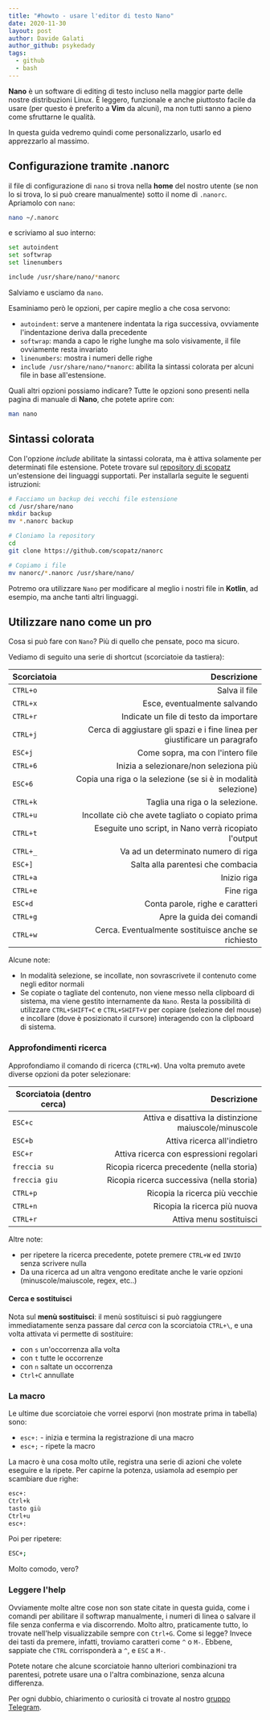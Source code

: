 ```yaml
---
title: "#howto - usare l'editor di testo Nano"
date: 2020-11-30
layout: post
author: Davide Galati
author_github: psykedady
tags:
  - github 
  - bash
---
```

**Nano** è un software di editing di testo incluso nella maggior parte delle nostre distribuzioni Linux. È leggero, funzionale e anche piuttosto facile da usare (per questo è preferito a **Vim** da alcuni), ma non tutti sanno a pieno come sfruttarne le qualità.

In questa guida vedremo quindi come personalizzarlo, usarlo ed apprezzarlo al massimo. 

## Configurazione tramite .nanorc

il file di configurazione di `nano` si trova nella **home** del nostro utente (se non lo si trova, lo si può creare manualmente) sotto il nome di `.nanorc`. Apriamolo con `nano`:
```bash 
nano ~/.nanorc
```

e scriviamo al suo interno:

```bash
set autoindent
set softwrap
set linenumbers

include /usr/share/nano/*nanorc
```
Salviamo e usciamo da `nano`.

Esaminiamo però le opzioni, per capire meglio a che cosa servono:

- `autoindent`: serve a mantenere indentata la riga successiva, ovviamente l'indentazione deriva dalla precedente
- `softwrap`: manda a capo le righe lunghe ma solo visivamente, il file ovviamente resta invariato
- `linenumbers`: mostra i numeri delle righe
- `include /usr/share/nano/*nanorc`: abilita la sintassi colorata per alcuni file in base all'estensione.

Quali altri opzioni possiamo indicare? Tutte le opzioni sono presenti nella pagina di manuale di **Nano**, che potete aprire con:

```bash
man nano
```

## Sintassi colorata

Con l'opzione *include* abilitate la sintassi colorata, ma è attiva solamente per determinati file estensione. Potete trovare sul [repository di scopatz](https://github.com/scopatz/nanorc) un'estensione dei linguaggi supportati. Per installarla seguite le seguenti istruzioni:

```bash
# Facciamo un backup dei vecchi file estensione 
cd /usr/share/nano
mkdir backup
mv *.nanorc backup

# Cloniamo la repository 
cd 
git clone https://github.com/scopatz/nanorc

# Copiamo i file
mv nanorc/*.nanorc /usr/share/nano/
```

Potremo ora utilizzare `Nano` per modificare al meglio i nostri file in **Kotlin**, ad esempio, ma anche tanti altri linguaggi.

## Utilizzare nano come un pro

Cosa si può fare con `Nano`? Più di quello che pensate, poco ma sicuro. 

Vediamo di seguito una serie di shortcut (scorciatoie da tastiera):

| Scorciatoia |                                                  Descrizione |
| ----------- | -----------------------------------------------------------: |
| `CTRL+o`    |                                                Salva il file |
| `CTRL+x`    |                                 Esce, eventualmente salvando |
| `CTRL+r`    |                       Indicate un file di testo da importare |
| `CTRL+j`    | Cerca di aggiustare gli spazi e i fine linea per giustificare un paragrafo |
| `ESC+j`     |                             Come sopra, ma con l'intero file |
| `CTRL+6`    |                       Inizia a selezionare/non seleziona più |
| `ESC+6`     | Copia una riga o la selezione (se si è in modalità selezione) |
| `CTRL+k`    |                              Taglia una riga o la selezione. |
| `CTRL+u`    |             Incollate ciò che avete tagliato o copiato prima |
| `CTRL+t`    |        Eseguite uno script, in Nano verrà ricopiato l'output |
| `CTRL+_`    |                          Va ad un determinato numero di riga |
| `ESC+]`     |                            Salta alla parentesi che combacia |
| `CTRL+a`    |                                                  Inizio riga |
| `CTRL+e`    |                                                    Fine riga |
| `ESC+d`     |                              Conta parole, righe e caratteri |
| `CTRL+g`    |                                    Apre la guida dei comandi |
| `CTRL+w`    |                       Cerca. Eventualmente sostituisce anche se richiesto |



Alcune note:

- In modalità selezione, se incollate, non sovrascrivete il contenuto come negli editor normali
- Se copiate o tagliate del contenuto, non viene messo nella clipboard di sistema, ma viene gestito internamente da `Nano`. Resta la possibilità di utilizzare `CTRL+SHIFT+C` e `CTRL+SHIFT+V` per copiare (selezione del mouse) e incollare (dove è posizionato il cursore) interagendo con la clipboard di sistema. 

### Approfondimenti ricerca

Approfondiamo il comando di ricerca (`CTRL+W`). Una volta premuto avete diverse opzioni da poter selezionare:

| Scorciatoia (dentro cerca) |                                           Descrizione |
| -------------------------- | ----------------------------------------------------: |
| `ESC+c`                    | Attiva e disattiva la distinzione maiuscole/minuscole |
| `ESC+b`                    |                           Attiva ricerca all'indietro |
| `ESC+r`                    |               Attiva ricerca con espressioni regolari |
| `freccia su`               |             Ricopia ricerca precedente (nella storia) |
| `freccia giu`              |             Ricopia ricerca successiva (nella storia) |
| `CTRL+p`                   |                 		  Ricopia la ricerca più vecchie |
| `CTRL+n`                   | 							Ricopia la ricerca più nuova |
| `CTRL+r` 					 | 								 Attiva menu sostituisci |

Altre note:
- per ripetere la ricerca precedente, potete premere `CTRL+W` ed `INVIO` senza scrivere nulla
- Da una ricerca ad un altra vengono ereditate anche le varie opzioni (minuscole/maiuscole, regex, etc..)

#### Cerca e sostituisci

Nota sul **menù sostituisci**: il menù sostituisci si può raggiungere immediatamente senza passare dal *cerca* con la scorciatoia `CTRL+\`, e una volta attivata vi permette di sostituire:

- con `s` un'occorrenza alla volta
- con `t` tutte le occorrenze 
- con `n` saltate un occorrenza
- `Ctrl+C` annullate

### La macro
Le ultime due scorciatoie che vorrei esporvi (non mostrate prima in tabella) sono:

- `esc+:` - inizia e termina la registrazione di una macro
- `esc+;` - ripete la macro

La macro è una cosa molto utile, registra una serie di azioni che volete eseguire e la ripete. Per capirne la potenza, usiamola ad esempio per scambiare due righe:

```bash
esc+:
Ctrl+k
tasto giù
Ctrl+u
esc+:
```

Poi per ripetere:

```bash
ESC+;
```

Molto comodo, vero? 

### Leggere l'help 

Ovviamente molte altre cose non son state citate in questa guida, come i comandi per abilitare il softwrap manualmente, i numeri di linea o salvare il file senza conferma e via discorrendo. Molto altro, praticamente tutto, lo trovate nell'help visualizzabile sempre con `Ctrl+G`. Come si legge? Invece dei tasti da premere, infatti, troviamo caratteri come `^` o `M-`. Ebbene, sappiate che `CTRL` corrisponderà a `^`, e `ESC` a `M-`.

Potete notare che alcune scorciatoie hanno ulteriori combinazioni tra parentesi, potrete usare una o l'altra combinazione, senza alcuna differenza.

Per ogni dubbio, chiarimento o curiosità ci trovate al nostro <a href="https://t.me/linuxpeople">gruppo Telegram</a>.